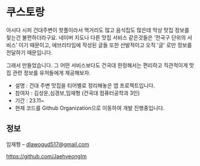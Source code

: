 # 쿠스토랑
아시다 시피 건대주변이 핫플이라서 먹거리도 많고 음식집도 많은데 막상 맛집 정보를 찾는건 불편하더라구요.
네이버 지도나 다른 맛집 서비스 같은것들은 ‘전국구 단위의 서비스’ 이기 때문이고,
에브리타임에 작성된 글들 또한 산발적이고 오직 '글' 로만 정보를 전달하기 때문입니다.

그래서 만들었습니다.
그 어떤 서비스보다도 건국대 한정해서는 편리하고 직관적이게 맛집 관련 정보를 유저들에게 제공해보자.

* 설명 : 건대 주변 맛집을 티어별로 정리해놓은 앱 프로젝트입니다. 
* 참여자 : 김성운,심경보,임재형 (건국대 컴퓨터공학과 3인)
* 기간 : 23.11~
* 현재 코드를 Github Organization으로 이동하여 개발 진행중입니다. 



## 정보

임재형 – dlawogud517@gmail.com

https://github.com/JaehyeongIm


